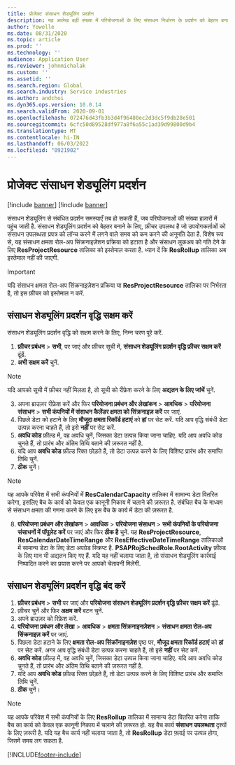 ```yaml
---
title: प्रोजेक्ट संसाधन शेड्यूलिंग प्रदर्शन
description: यह आलेख बड़ी संख्या में परियोजनाओं के लिए संसाधन निर्धारण के प्रदर्शन को बेहतर बनाने के बारे में जानकारी देता है.
author: Yowelle
ms.date: 08/31/2020
ms.topic: article
ms.prod: ''
ms.technology: ''
audience: Application User
ms.reviewer: johnmichalak
ms.custom: ''
ms.assetid: ''
ms.search.region: Global
ms.search.industry: Service industries
ms.author: andchoi
ms.dyn365.ops.version: 10.0.14
ms.search.validFrom: 2020-09-01
ms.openlocfilehash: 072476d43fb3b3d4f96480ec2d3dc5f9db28e501
ms.sourcegitcommit: 6cfc50d89528df977a8f6a55c1ad39d99800d9b4
ms.translationtype: MT
ms.contentlocale: hi-IN
ms.lasthandoff: 06/03/2022
ms.locfileid: "8921902"
---
```

# <a name="project-resource-scheduling-performance"></a>प्रोजेक्ट संसाधन शेड्यूलिंग प्रदर्शन

[!include [banner](../includes/banner.md)]
[!include [banner](../includes/preview-banner.md)]


संसाधन शेड्यूलिंग से संबंधित प्रदर्शन समस्याएँ तब हो सकती हैं, जब परियोजनाओं की संख्या हज़ारों में पहुंच जाती है. संसाधन शेड्यूलिंग प्रदर्शन को बेहतर बनाने के लिए, फ़ीचर उपलब्ध है जो उपयोगकर्ताओं को संसाधन उपलब्धता प्रपत्र को लॉन्च करने में लगने वाले समय को कम करने की अनुमति देता है. विशेष रूप से, यह संसाधन क्षमता रोल-अप सिंक्रनाइज़ेशन प्रक्रिया को हटाता है और संसाधन लुकअप को गति देने के लिए **ResProjectResource** तालिका को इस्तेमाल करता है. ध्यान दें कि **ResRollup** तालिका अब इस्तेमाल नहीं की जाएगी.

> [!IMPORTANT]
> यदि संसाधन क्षमता रोल-अप सिंक्रनाइज़ेशन प्रक्रिया या **ResProjectResource** तालिका पर निर्भरता है, तो इस फ़ीचर को इस्तेमाल न करें.

## <a name="enable-resource-scheduling-performance-enhancement"></a>संसाधन शेड्यूलिंग प्रदर्शन वृद्धि सक्षम करें
संसाधन शेड्यूलिंग प्रदर्शन वृद्धि को सक्षम करने के लिए, निम्न चरण पूरे करें.

1. **फ़ीचर प्रबंधन** > **सभी**, पर जाएं और फ़ीचर सूची में, **संसाधन शेड्यूलिंग प्रदर्शन वृद्धि फ़ीचर सक्षम करें** ढूंढें.
2. **अभी सक्षम करें** चुनें.

> [!NOTE]
> यदि आपको सूची में फ़ीचर नहीं मिलता है, तो सूची को रीफ्रेश करने के लिए **अद्यतन के लिए जांचें** चुनें.

3. अपना ब्राउज़र रीफ्रेश करें और फिर **परियोजना प्रबंधन और लेखांकन** > **आवधिक** > **परियोजना संसाधन** > **सभी कंपनियों में संसाधन कैलेंडर क्षमता को सिंक्रनाइज़ करें** पर जाएं.
4. पिछले डेटा को हटाने के लिए **मौजूदा क्षमता रिकॉर्ड हटाएं** को **हां** पर सेट करें. यदि आप वृद्धि संबंधी डेटा उत्पन्न करना चाहते हैं, तो इसे **नहीं** पर सेट करें.
5. **अवधि कोड** फ़ील्ड में, वह अवधि चुनें, जिसका डेटा उत्पन्न किया जाना चाहिए. यदि आप अवधि कोड चुनते हैं, तो प्रारंभ और अंतिम तिथि बताने की ज़रूरत नहीं है.
6. यदि आप **अवधि कोड** फ़ील्ड रिक्त छोड़ते हैं, तो डेटा उत्पन्न करने के लिए विशिष्ट प्रारंभ और समाप्ति तिथि चुनें.
7. **ठीक** चुनें।

 > [!NOTE]
 > यह आपके परिवेश में सभी कंपनियों में **ResCalendarCapacity** तालिका में सामान्य डेटा वितरित करेगा, इसलिए बैच के कार्य को केवल एक कानूनी निकाय में चलाने की ज़रूरत है. संबंधित बैच के माध्यम से संसाधन क्षमता की गणना करने के लिए इस बैच के कार्य में डेटा की ज़रूरत है.

8. **परियोजना प्रबंधन और लेखांकन** > **आवधिक** > **परियोजना संसाधन** > **सभी कंपनियों के परियोजना संसाधनों में पॉपुलेट करें** पर जाएं और फिर **ठीक है** चुनें. यह **ResProjectResource**, **ResCalendarDateTimeRange** और **ResEffectiveDateTimeRange** तालिकाओं में सामान्य डेटा के लिए डेटा अपग्रेड स्क्रिप्ट है. **PSAPRojSchedRole.RootActivity** फ़ील्ड के लिए मान भी अद्यतन किए गए हैं. यदि यह नहीं चलाया जाता है, तो संसाधन शेड्यूलिंग कार्रवाई निष्पादित करने का प्रयास करने पर आपको चेतावनी मिलेगी.
 
## <a name="turn-off-resource-scheduling-performance-enhancement"></a>संसाधन शेड्यूलिंग प्रदर्शन वृद्धि बंद करें

1. **फ़ीचर प्रबंधन** > **सभी** पर जाएं और **परियोजना संसाधन शेड्यूलिंग प्रदर्शन वृद्धि फ़ीचर सक्षम करें** ढूंढें.
2. फ़ीचर चुनें और फिर **अक्षम करें** बटन चुनें.
3. अपने ब्राउज़र को रिफ्रेश करें.
4. **परियोजना प्रबंधन और लेखा** > **आवधिक** > **क्षमता सिंक्रनाइनज़ेशन** > **संसाधन क्षमता रोल-अप सिंक्रनाइज़ करें** पर जाएं.
5. पिछला डेटा हटाने के लिए **क्षमता रोल-अप सिंक्रॉनाइनज़ेश** पृष्ठ पर, **मौजूद क्षमता रिकॉर्ड हटाएं** को **हां** पर सेट करें. अगर आप वृद्धि संबंधी डेटा उत्पन्न करना चाहते हैं, तो इसे **नहीं** पर सेट करें.
6. **अवधि कोड** फ़ील्ड में, वह अवधि चुनें, जिसका डेटा उत्पन्न किया जाना चाहिए. यदि आप अवधि कोड चुनते हैं, तो प्रारंभ और अंतिम तिथि बताने की ज़रूरत नहीं है.
7. यदि आप **अवधि कोड** फ़ील्ड रिक्त छोड़ते हैं, तो डेटा उत्पन्न करने के लिए विशिष्ट प्रारंभ और समाप्ति तिथि चुनें.
8. **ठीक** चुनें।

> [!NOTE]
> यह आपके परिवेश में सभी कंपनियों के लिए **ResRollup** तालिका में सामान्य डेटा वितरित करेगा ताकि बैच का कार्य को केवल एक कानूनी निकाय में चलाने की ज़रूरत हो. यह बैच कार्य **संसाधन उपलब्धता** दृश्यों के लिए ज़रूरी है. यदि यह बैच कार्य नहीं चलाया जाता है, तो **ResRollup** डेटा फ़्लाई पर उत्पन्न होगा, जिसमें समय लग सकता है.


[!INCLUDE[footer-include](../includes/footer-banner.md)]